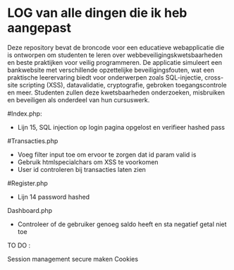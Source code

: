# LOG van alle dingen die ik heb aangepast

Deze repository bevat de broncode voor een educatieve webapplicatie die is ontworpen om studenten te leren over webbeveiligingskwetsbaarheden en beste praktijken voor veilig programmeren. De applicatie simuleert een bankwebsite met verschillende opzettelijke beveiligingsfouten, wat een praktische leerervaring biedt voor onderwerpen zoals SQL-injectie, cross-site scripting (XSS), datavalidatie, cryptografie, gebroken toegangscontrole en meer. Studenten zullen deze kwetsbaarheden onderzoeken, misbruiken en beveiligen als onderdeel van hun cursuswerk.

#Index.php:
- Lijn 15, SQL injection op login pagina opgelost en verifieer hashed pass

#Transacties.php
- Voeg filter input toe om ervoor te zorgen dat id param valid is
- Gebruik htmlspecialchars om XSS te voorkomen
- User id controleren bij transacties laten zien

#Register.php
- Lijn 14 password hashed

Dashboard.php 
-  Controleer of de gebruiker genoeg saldo heeft en sta negatief getal niet toe
  
TO DO :

Session management secure maken
Cookies

